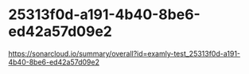 # 25313f0d-a191-4b40-8be6-ed42a57d09e2
https://sonarcloud.io/summary/overall?id=examly-test_25313f0d-a191-4b40-8be6-ed42a57d09e2
